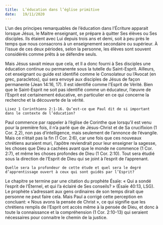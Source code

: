 ```yaml
---
title:  L’éducation dans l’église primitive
date:   19/11/2020
---
```


L’un des principes remarquables de l’éducation dans l’Écriture apparait lorsque Jésus, le Maitre enseignant, se prépare à quitter Ses élèves ou Ses disciples. Ils étaient avec Lui depuis trois ans et demi, soit à peu près le temps que nous consacrons à un enseignement secondaire ou supérieur. À l’issue de ces deux périodes, selon la personne, les élèves sont souvent considérés comme prêts à se défendre seuls.

Mais Jésus savait mieux que cela, et Il a donc fourni à Ses disciples une éducation continue ou permanente sous la tutelle du Saint-Esprit. Ailleurs, cet enseignant ou guide est identifié comme le Consolateur ou l’Avocat (en grec, paracletos), qui sera envoyé aux disciples de Jésus de façon permanente (Jean 14:16, 17). Il est identifié comme l’Esprit de Vérité. Bien que le Saint-Esprit ne soit pas identifié comme un éducateur, l’œuvre de l’Esprit est certainement éducative, en particulier en ce qui concerne la recherche et la découverte de la vérité.

`Lisez 1 Corinthiens 2:1-16. Qu’est-ce que Paul dit de si important dans le contexte de l’éducation?`

Paul commence par rappeler à l’église de Corinthe que lorsqu’il est venu pour la première fois, il n’a parlé que de Jésus-Christ et de Sa crucifixion (1 Cor. 2,2), non pas d’intelligence, mais seulement de l’annonce de l’évangile. Mais ce n’était pas la fin (1 Cor. 2:6), car une fois que ces nouveaux chrétiens auraient muri, l’apôtre reviendrait pour leur enseigner la sagesse, les choses que Dieu a cachées avant que le monde ne commence (1 Cor. 2:7), et même les choses profondes de Dieu (1 Cor. 2:10). Tout sera étudié sous la direction de l’Esprit de Dieu qui se joint à l’esprit de l’apprenant.

`Quelle sera la profondeur de cette étude et quel sera le degré d’apprentissage ouvert à ceux qui sont guidés par l’Esprit?`

Le chapitre se termine par une citation du prophète Ésaïe: « Qui a sondé l’esprit de l’Éternel, et qui l’a éclairé de Ses conseils? » (Ésaïe 40:13, LSG). Le prophète s’adressant aux gens ordinaires de son temps dirait que personne ne peut faire cela. Mais Paul a corrigé cette perception en concluant: « Nous avons la pensée de Christ », ce qui signifie que les chrétiens remplis de l’Esprit ont accès même à la pensée de Dieu, et donc à toute la connaissance et la compréhension (1 Cor. 2:10-13) qui seraient nécessaires pour connaitre le chemin de la justice.